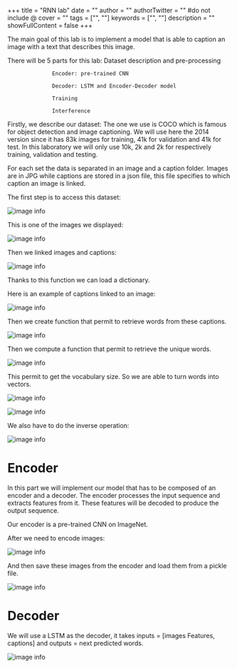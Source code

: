 +++
title = "RNN lab"
date = ""
author = ""
authorTwitter = "" #do not include @
cover = ""
tags = ["", ""]
keywords = ["", ""]
description = ""
showFullContent = false
+++

The main goal of this lab is to implement a model that is able to caption an image with a text that describes this image. 

There will be 5 parts for this lab: Dataset description and pre-processing
				  
				  Encoder: pre-trained CNN
				  
				  Decoder: LSTM and Encoder-Decoder model
				  
				  Training
				  
				  Interference

Firstly, we describe our dataset: The one we use is COCO which is famous for object detection and image captioning. We will use here the 2014 version since it has 83k images for training, 41k for validation and 41k for test. In this laboratory we will only use 10k, 2k and 2k for respectively training, validation and testing.

For each set the data is separated in an image and a caption folder. Images are in JPG while captions are stored in a json file, this file specifies to which caption an image is linked.

The first step is to access this dataset:

![image info](/MyBlog/hugo1.jpg)

This is one of the images we displayed:

![image info](/MyBlog/hugo2.jpg)

Then we linked images and captions:

![image info](/MyBlog/hugo3.jpg)

Thanks to this function we can load a dictionary.

Here is an example of captions linked to an image:

![image info](/MyBlog/hugo4.jpg)

Then we create function that permit to retrieve words from these captions.

![image info](/MyBlog/hugo5.jpg)

Then we compute a function that permit to retrieve the unique words.

![image info](/MyBlog/hugo6.jpg)

This permit to get the vocabulary size. So we are able to turn words into vectors.

![image info](/MyBlog/hugo7.jpg)

![image info](/MyBlog/hugo8.jpg)

We also have to do the inverse operation:

![image info](/MyBlog/hugo9.jpg)

# Encoder

In this part we will implement our model that has to be composed of an encoder and a decoder.
The encoder processes the input sequence and extracts features from it. These features will be decoded to produce the output sequence.

Our encoder is a pre-trained CNN on ImageNet.

After we need to encode images:

![image info](/MyBlog/hugo10.jpg)

And then save these images from the encoder and load them from a pickle file.

![image info](/MyBlog/hugo11.jpg)

# Decoder

We will use a LSTM as the decoder, it takes inputs = [images Features, captions] and outputs = next predicted words.

![image info](/MyBlog/hugo12.jpg)







